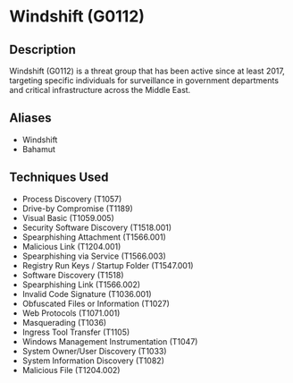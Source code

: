 # Windshift (G0112)

## Description
Windshift (G0112) is a threat group that has been active since at least 2017, targeting specific individuals for surveillance in government departments and critical infrastructure across the Middle East.

## Aliases
- Windshift
- Bahamut

## Techniques Used
- Process Discovery (T1057)
- Drive-by Compromise (T1189)
- Visual Basic (T1059.005)
- Security Software Discovery (T1518.001)
- Spearphishing Attachment (T1566.001)
- Malicious Link (T1204.001)
- Spearphishing via Service (T1566.003)
- Registry Run Keys / Startup Folder (T1547.001)
- Software Discovery (T1518)
- Spearphishing Link (T1566.002)
- Invalid Code Signature (T1036.001)
- Obfuscated Files or Information (T1027)
- Web Protocols (T1071.001)
- Masquerading (T1036)
- Ingress Tool Transfer (T1105)
- Windows Management Instrumentation (T1047)
- System Owner/User Discovery (T1033)
- System Information Discovery (T1082)
- Malicious File (T1204.002)
